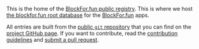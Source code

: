 This is the home of the [BlockFor.fun public registry](https://registry.blockfor.fun). This is where we host [the blockfor.fun root database](root.db) for the [BlockFor.fun](https://blockfor.fun/) apps.

All entries are built from the [public `git` repository](https://github.com/blockforfun/registry.git) that you can find on the [project GitHub page](https://github.com/blockforfun/registry/). If you want to contribute, read the [contribution guidelines](CONTRIBUTING.md) and [submit a pull request](https://github.com/blockforfun/registry/pull/new/master).
